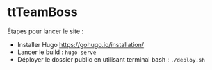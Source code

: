 # ttTeamBoss
Étapes pour lancer le site :
- Installer Hugo https://gohugo.io/installation/
- Lancer le build : `hugo serve`
- Déployer le dossier public en utilisant terminal bash : `./deploy.sh`